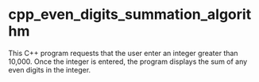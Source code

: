 # cpp_even_digits_summation_algorithm
This C++ program requests that the user enter an integer greater than 10,000. Once the integer is entered, the program displays the sum of any even digits in the integer.
